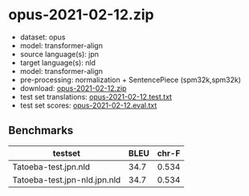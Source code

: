 # opus-2021-02-12.zip

* dataset: opus
* model: transformer-align
* source language(s): jpn
* target language(s): nld
* model: transformer-align
* pre-processing: normalization + SentencePiece (spm32k,spm32k)
* download: [opus-2021-02-12.zip](https://object.pouta.csc.fi/Tatoeba-MT-models/jpn-nld/opus-2021-02-12.zip)
* test set translations: [opus-2021-02-12.test.txt](https://object.pouta.csc.fi/Tatoeba-MT-models/jpn-nld/opus-2021-02-12.test.txt)
* test set scores: [opus-2021-02-12.eval.txt](https://object.pouta.csc.fi/Tatoeba-MT-models/jpn-nld/opus-2021-02-12.eval.txt)

## Benchmarks

| testset               | BLEU  | chr-F |
|-----------------------|-------|-------|
| Tatoeba-test.jpn.nld 	| 34.7 	| 0.534 |
| Tatoeba-test.jpn-nld.jpn.nld 	| 34.7 	| 0.534 |

